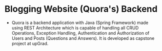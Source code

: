 # Blogging Website (Quora's) Backend
* Quora is a backend application with Java (Spring Framework) made using REST Architecture which is capable of handling all CRUD Operations, Exception Handling, Authentication and Authorization of Users and Posts (Questions and Answers). It is developed as capstone project at upGrad. 
